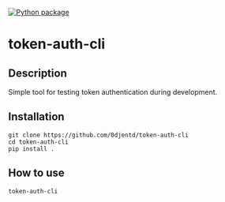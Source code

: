 [![Python package](https://github.com/0djentd/token-auth-cli/actions/workflows/python-package.yml/badge.svg)](https://github.com/0djentd/token-auth-cli/actions/workflows/python-package.yml)
# token-auth-cli
## Description
Simple tool for testing token authentication during development.

## Installation
```
git clone https://github.com/0djentd/token-auth-cli
cd token-auth-cli
pip install .
```

## How to use
```
token-auth-cli
```
